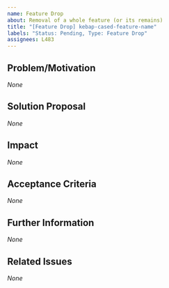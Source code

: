 ```yaml
---
name: Feature Drop
about: Removal of a whole feature (or its remains)
title: "[Feature Drop] kebap-cased-feature-name"
labels: "Status: Pending, Type: Feature Drop"
assignees: L483
---
```


<!--
Look for the ORIGINAL ISSUE that introduced the feature you want to remove and use its feature name as the issue title.
        
If you are here because you followed the instructions for a DRASTIC "feature change", please ensure you have followed ALL instructions for creating the new "feature request".
Here is what you must do inside this "feature drop request":
  1. Choose the "feature drop request" title as usual.
  2. State and explain your REPLACEMENT plans instead of only writing about a "pure" drop.
  3. Link the "original issue" as well as your new "feature request" inside the "Related Issues" section.

Keep ALL of the text encapsulated in comments, even though it will not be rendered.
ONLY add text in the places that are filled with *None* default and replace *None* with your text.
-->

## Problem/Motivation
<!--
Describe your problem or motivation that caused your feature drop request as detailed as possible.
Why should the feature be dropped? Is it too complicated? Is it not needed? Is its functionality already covered by another feature? Is it going to be replaced by another feature?
-->
*None*

## Solution Proposal
<!--
Describe the solution that you have in mind as detailed as possible.
What needs to be removed to drop the whole feature (or its remains)? Should it be replaced by another feature, and if yes, which one?
-->
*None*

## Impact
<!--
Describe potential side effects of your solution proposal, which could cause follow-up issues (in particular feature changes or feature drops), to the best of your knowledge.
-->
*None*

## Acceptance Criteria
<!--
Specify the acceptance criteria as a task list that contains one or more entries.
e.g.:
  - [ ] Do this
  - [ ] Do that
  ...
-->
*None*

## Further Information
<!--
Add additional helpful, issue-related information, such as, links, screenshots, sketches, considerations, thoughts, etc.
-->
*None*

## Related Issues
<!--
Add a bullet point list of related issues that contains one or more entries. It has to contain, at least, the original issue that introduced the feature you want to remove.
e.g.:
  - #42
  - #73
  ...
-->
*None*

<!--
Information for contributors about label usage:
        
  - select any number of fitting labels that have a `Flag: ` prefix
  - select any number of fitting labels that have a `For: ` prefix
  - select EXACTLY ONE label that has a `Priority: ` prefix
  - select EXACTLY ONE label that has a `Scope: ` prefix
  - NEVER tamper with the initial `Status: Pending` label when creating an issue
  - NEVER add, remove, or change any associations (or the lack thereof) between an issue and label that has a `Type: ` prefix
        
  Look at the label descriptions to grasp their proper usage and pick the most fitting.
  If more than one `Type: ` label fits the issue, it is a good indicator that the issue mixes concerns.
  You should then split this issue into multiple issues so that each new issue falls EXACTLY INTO ONE category.
-->
